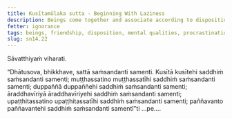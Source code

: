 ```yaml
---
title: Kusītamūlaka sutta - Beginning With Laziness
description: Beings come together and associate according to disposition. The lazy come together and associate with the lazy, and other pairs of dispositions are mentioned.
fetter: ignorance
tags: beings, friendship, disposition, mental qualities, procrastination, unmindful, lack of discernment, aroused energy, mindful, lack of discernment, lazy, wise, sn, sn12-21, sn14
slug: sn14.22
---
```


Sāvatthiyaṁ viharati.

“Dhātusova, bhikkhave, sattā saṁsandanti samenti. Kusītā kusītehi saddhiṁ saṁsandanti samenti; muṭṭhassatino muṭṭhassatīhi saddhiṁ saṁsandanti samenti; duppaññā duppaññehi saddhiṁ saṁsandanti samenti; āraddhavīriyā āraddhavīriyehi saddhiṁ saṁsandanti samenti; upaṭṭhitassatino upaṭṭhitassatīhi saddhiṁ saṁsandanti samenti; paññavanto paññavantehi saddhiṁ saṁsandanti samentī”ti …pe….
